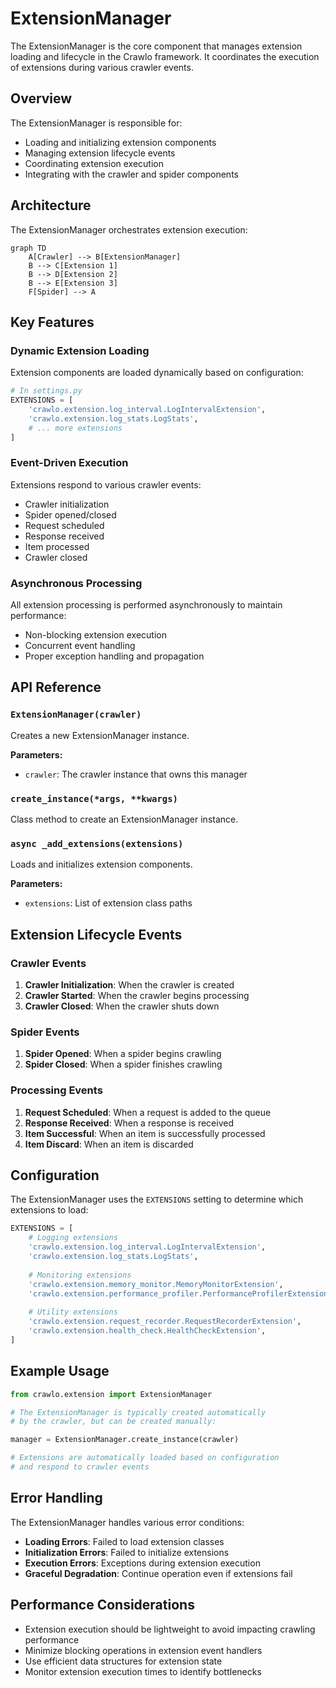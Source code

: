 # ExtensionManager

The ExtensionManager is the core component that manages extension loading and lifecycle in the Crawlo framework. It coordinates the execution of extensions during various crawler events.

## Overview

The ExtensionManager is responsible for:

- Loading and initializing extension components
- Managing extension lifecycle events
- Coordinating extension execution
- Integrating with the crawler and spider components

## Architecture

The ExtensionManager orchestrates extension execution:

```mermaid
graph TD
    A[Crawler] --> B[ExtensionManager]
    B --> C[Extension 1]
    B --> D[Extension 2]
    B --> E[Extension 3]
    F[Spider] --> A
```

## Key Features

### Dynamic Extension Loading

Extension components are loaded dynamically based on configuration:

```python
# In settings.py
EXTENSIONS = [
    'crawlo.extension.log_interval.LogIntervalExtension',
    'crawlo.extension.log_stats.LogStats',
    # ... more extensions
]
```

### Event-Driven Execution

Extensions respond to various crawler events:

- Crawler initialization
- Spider opened/closed
- Request scheduled
- Response received
- Item processed
- Crawler closed

### Asynchronous Processing

All extension processing is performed asynchronously to maintain performance:

- Non-blocking extension execution
- Concurrent event handling
- Proper exception handling and propagation

## API Reference

### `ExtensionManager(crawler)`

Creates a new ExtensionManager instance.

**Parameters:**
- `crawler`: The crawler instance that owns this manager

### `create_instance(*args, **kwargs)`

Class method to create an ExtensionManager instance.

### `async _add_extensions(extensions)`

Loads and initializes extension components.

**Parameters:**
- `extensions`: List of extension class paths

## Extension Lifecycle Events

### Crawler Events

1. **Crawler Initialization**: When the crawler is created
2. **Crawler Started**: When the crawler begins processing
3. **Crawler Closed**: When the crawler shuts down

### Spider Events

1. **Spider Opened**: When a spider begins crawling
2. **Spider Closed**: When a spider finishes crawling

### Processing Events

1. **Request Scheduled**: When a request is added to the queue
2. **Response Received**: When a response is received
3. **Item Successful**: When an item is successfully processed
4. **Item Discard**: When an item is discarded

## Configuration

The ExtensionManager uses the `EXTENSIONS` setting to determine which extensions to load:

```python
EXTENSIONS = [
    # Logging extensions
    'crawlo.extension.log_interval.LogIntervalExtension',
    'crawlo.extension.log_stats.LogStats',
    
    # Monitoring extensions
    'crawlo.extension.memory_monitor.MemoryMonitorExtension',
    'crawlo.extension.performance_profiler.PerformanceProfilerExtension',
    
    # Utility extensions
    'crawlo.extension.request_recorder.RequestRecorderExtension',
    'crawlo.extension.health_check.HealthCheckExtension',
]
```

## Example Usage

```python
from crawlo.extension import ExtensionManager

# The ExtensionManager is typically created automatically
# by the crawler, but can be created manually:

manager = ExtensionManager.create_instance(crawler)

# Extensions are automatically loaded based on configuration
# and respond to crawler events
```

## Error Handling

The ExtensionManager handles various error conditions:

- **Loading Errors**: Failed to load extension classes
- **Initialization Errors**: Failed to initialize extensions
- **Execution Errors**: Exceptions during extension execution
- **Graceful Degradation**: Continue operation even if extensions fail

## Performance Considerations

- Extension execution should be lightweight to avoid impacting crawling performance
- Minimize blocking operations in extension event handlers
- Use efficient data structures for extension state
- Monitor extension execution times to identify bottlenecks